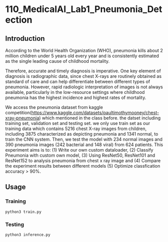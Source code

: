 # 110_MedicalAI_Lab1_Pneumonia_Detection
## Introduction

According to the World Health Organization (WHO), pneumonia kills about 2 million children under 5 years old every year and is consistently estimated as the single leading cause of childhood mortality.
    
   Therefore, accurate and timely diagnosis is imperative. One key element of diagnosis is radiographic data, since chest X-rays are routinely obtained as standard of care and can help differentiate between different types of pneumonia. However, rapid radiologic interpretation of images is not always available, particularly in the low-resource settings where childhood pneumonia has the highest incidence and highest rates of mortality. 
   
   
   We access the pneumonia dataset from kaggle competition(https://www.kaggle.com/datasets/paultimothymooney/chest-xray-pneumonia) which mentioned in the class before. the datset including training set, validation set and testing set. we only use train set as our training data which contains 5216 chest X-ray images from children, including 3875 characterized as depicting pneumonia and 1341 normal, to train the CNN system. Then, we test the model with 234 normal images and 390 pneumonia images (242 bacterial and 148 viral) from 624 patients.
   This experiment aims is to: (1) Write our own custom dataloader, (2) Classify Pneumonia with custom own model, (3) Using ResNet50, ResNet101 and ResNet152 to analysis pneumonia from chest x ray image and (4) Compare the experiment results between different models (5) Optimize classfication accuracy > 90%.

## Usage
### Training
`python3 train.py`
### Testing
`python3 inference.py`
